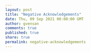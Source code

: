 ```yaml
---
layout: post
title: "Negative Acknowledgements"
date: Thu, 09 Sep 2021 00:00:00 GMT
author: gvensan
comments: true
published: true
share: true
permalink: negative-acknowledgements
---
```

